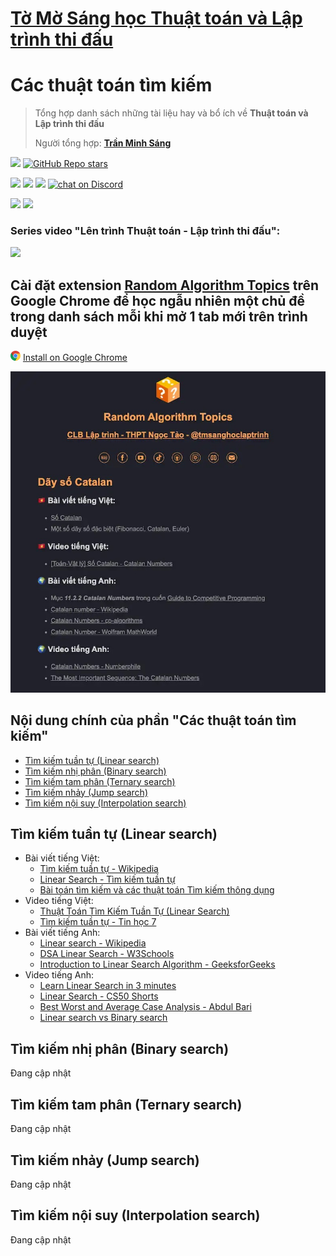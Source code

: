 # [Tờ Mờ Sáng học Thuật toán và Lập trình thi đấu](/README.md)

# Các thuật toán tìm kiếm

> Tổng hợp danh sách những tài liệu hay và bổ ích về **Thuật toán và Lập trình thi đấu**
> 
> Người tổng hợp: **[Trần Minh Sáng](https://www.facebook.com/sangtran.04/)**

<p align="left">
  <a href="#"><img src="https://img.shields.io/endpoint?url=https%3A%2F%2Fhits.dwyl.com%2Ftmsanghoclaptrinh%2Ftmsang-hoc-thuat-toan.json&label=visitors&color=blue"></a>
  <a href="#"><img alt="GitHub Repo stars" src="https://img.shields.io/github/stars/tmsanghoclaptrinh/tmsang-hoc-thuat-toan"></a>
</p>
<p align="left">
  <a href="https://github.com/tmsanghoclaptrinh"><img src="https://img.shields.io/badge/author-tmsanghoclaptrinh-41454A?logo=github&labelColor=grey"></a>
  <a href="https://facebook.com/clb.it.ngoctao"><img src="https://img.shields.io/badge/facebook-clb.it.ngoctao-41454A?logo=facebook&logoColor=white&labelColor=blue"></a>
  <a href="https://www.youtube.com/@tmsanghoclaptrinh"><img src="https://img.shields.io/badge/youtube-tmsanghoclaptrinh-41454A?logo=youtube&logoColor=white&labelColor=red"></a>
  <a href="https://discord.gg/ajXr5kRKkk"><img src="https://img.shields.io/discord/994125923819458590?logo=discord&logoColor=white&labelColor=5865F2&color=green" alt="chat on Discord"></a>
</p>
<p align="left">
  <a href="https://tmsanghoclaptrinh.com"><img src="https://img.shields.io/badge/blog-tmsanghoclaptrinh.com-white"></a>
  <a href="https://dev.to/tmsanghoclaptrinh"><img src="https://img.shields.io/badge/dev.to-tmsanghoclaptrinh-white"></a>
</p>

### Series video "Lên trình Thuật toán - Lập trình thi đấu": 

[![](https://markdown-videos-api.jorgenkh.no/youtube/AgwnOQbJVvU)](https://www.youtube.com/watch?v=AgwnOQbJVvU&list=PLqfkD788zZGCjhbJsmyhInVAhHBSV8Gqg&index=1)

## Cài đặt extension [Random Algorithm Topics](https://chromewebstore.google.com/detail/random-algorithm-topics/cfbnefdpfhohjhehglbjkchobnaknbkm) trên Google Chrome để học ngẫu nhiên một chủ đề trong danh sách mỗi khi mở 1 tab mới trên trình duyệt

<img src="../media/chrome_logo.png" height=16/> [Install on Google Chrome](https://chromewebstore.google.com/detail/random-algorithm-topics/cfbnefdpfhohjhehglbjkchobnaknbkm)

<img src="../media/screenshot.jpeg" alt="Extension Random Algorithm Topics screenshot">

## Nội dung chính của phần "Các thuật toán tìm kiếm"

- [Tìm kiếm tuần tự (Linear search)](#tìm-kiếm-tuần-tự-linear-search)
- [Tìm kiếm nhị phân (Binary search)](#tìm-kiếm-nhị-phân-binary-search)
- [Tìm kiếm tam phân (Ternary search)](#tìm-kiếm-tam-phân-ternary-search)
- [Tìm kiếm nhảy (Jump search)](#tìm-kiếm-nhảy-jump-search)
- [Tìm kiếm nội suy (Interpolation search)](#tìm-kiếm-nội-suy-interpolation-search)

## Tìm kiếm tuần tự (Linear search)

- Bài viết tiếng Việt:
  - [Tìm kiếm tuần tự - Wikipedia](https://vi.wikipedia.org/wiki/T%C3%ACm_ki%E1%BA%BFm_tu%E1%BA%A7n_t%E1%BB%B1)
  - [Linear Search - Tìm kiếm tuần tự](https://viblo.asia/p/linear-search-tim-kiem-tuan-tu-5pPLkxO2VRZ)
  - [Bài toán tìm kiếm và các thuật toán Tìm kiếm thông dụng](https://viblo.asia/p/bai-toan-tim-kiem-va-cac-thuat-toan-tim-kiem-thong-dung-djeZ1dEGKWz)
- Video tiếng Việt:
  - [Thuật Toán Tìm Kiếm Tuần Tự (Linear Search)](https://www.youtube.com/watch?v=mDpJMTQcvrA)
  - [Tìm kiếm tuần tự - Tin học 7](https://www.youtube.com/watch?v=ARhjNWFmozE)
- Bài viết tiếng Anh:
  - [Linear search - Wikipedia](https://en.wikipedia.org/wiki/Linear_search)
  - [DSA Linear Search - W3Schools](https://www.w3schools.com/dsa/dsa_algo_linearsearch.php)
  - [Introduction to Linear Search Algorithm - GeeksforGeeks](https://www.geeksforgeeks.org/linear-search/)
- Video tiếng Anh:
  - [Learn Linear Search in 3 minutes](https://www.youtube.com/watch?v=246V51AWwZM)
  - [Linear Search - CS50 Shorts](https://www.youtube.com/watch?v=TwsgCHYmbbA)
  - [Best Worst and Average Case Analysis - Abdul Bari](https://www.youtube.com/watch?v=lj3E24nnPjI)
  - [Linear search vs Binary search](https://www.youtube.com/watch?v=sSYQ1H9-Vks)

## Tìm kiếm nhị phân (Binary search)

Đang cập nhật

## Tìm kiếm tam phân (Ternary search)

Đang cập nhật

## Tìm kiếm nhảy (Jump search)

Đang cập nhật

## Tìm kiếm nội suy (Interpolation search)

Đang cập nhật